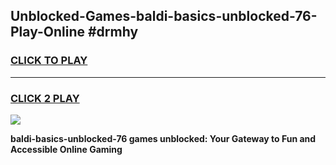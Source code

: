 
## Unblocked-Games-baldi-basics-unblocked-76-Play-Online #drmhy
<h3>
<a href="https://news.freeplayer.one?title=baldi-basics-unblocked-76&ref=3">CLICK TO PLAY</a></h3>
<hr>

<h3>
<a href="https://news.freeplayer.one?title=baldi-basics-unblocked-76&ref=3">CLICK 2 PLAY</a>
  
</h3>

<a href="https://news.freeplayer.one?title=baldi-basics-unblocked-76&ref=3"><img src="https://clearcache.store/games.png"></a>


**baldi-basics-unblocked-76 games unblocked: Your Gateway to Fun and Accessible Online Gaming**
